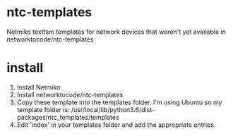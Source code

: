 # ntc-templates
Netmiko textfsm templates for network devices that weren't yet available in networktocode/ntc-templates

# install
1) Install Netmiko.
2) Install networktocode/ntc-templates
3) Copy these template into the templates folder.
  I'm using Ubuntu so my template folder is:
  /usr/local/lib/python3.6/dist-packages/ntc_templates/templates
4) Edit 'index' in your templates folder and add the appropriate entries.

